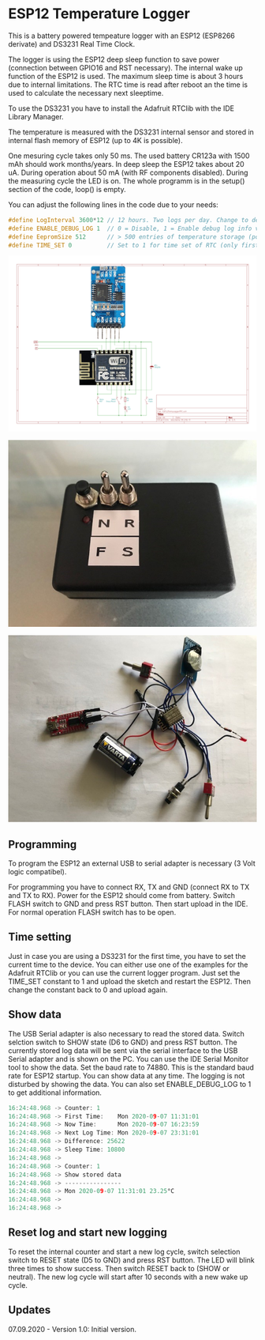# ESP12 Temperature Logger
This is a battery powered tempeature logger with an ESP12 (ESP8266 derivate) and DS3231 Real Time Clock.

The logger is using the ESP12 deep sleep function to save power (connection between GPIO16 and RST necessary).
The internal wake up function of the ESP12 is used. The maximum sleep time is about 3 hours due to internal limitations.
The RTC time is read after reboot an the time is used to calculate the necessary next sleeptime.


To use the DS3231 you have to install the Adafruit RTClib with the IDE Library Manager.


The temperature is measured with the DS3231 internal sensor and stored in internal flash memory of ESP12 (up to 4K is possible).

One mesuring cycle takes only 50 ms. The used battery CR123a with 1500 mAh should work months/years.
In deep sleep the ESP12 takes about 20 uA. During operation about 50 mA (with RF components disabled).
During the measuring cycle the LED is on. The whole programm is in the setup() section of the code, loop() is empty.

You can adjust the following lines in the code due to your needs:

```cpp
#define LogInterval 3600*12 // 12 hours. Two logs per day. Change to desired value!!!
#define ENABLE_DEBUG_LOG 1  // 0 = Disable, 1 = Enable debug log info via Serial
#define EepromSize 512      // > 500 entries of temperature storage (possible EepromSize up to 4096 for ESP12E)
#define TIME_SET 0          // Set to 1 for time set of RTC (only first time and after DS3231 battery replacement)
```

![Schematic](https://github.com/AK-Homberger/ESP12-TemperatureLogger/blob/master/ESP12TempLoggerRTC.png)

![Box](https://github.com/AK-Homberger/ESP12-TemperatureLogger/blob/master/IMG_1369.jpg)

![Wiring](https://github.com/AK-Homberger/ESP12-TemperatureLogger/blob/master/IMG_1364.jpg)

## Programming
To program the ESP12 an external USB to serial adapter is necessary (3 Volt logic compatibel).

For programming you have to connect RX, TX and GND (connect RX to TX and TX to RX). Power for the ESP12 should come from battery.
Switch FLASH switch to GND and press RST button. Then start upload in the IDE.
For normal operation FLASH switch has to be open.

## Time setting

Just in case you are using a DS3231 for the first time, you have to set the current time to the device. You can either use one of the examples for the Adafruit RTClib or you can use the current logger program. Just set the TIME_SET constant to 1 and upload the sketch and restart the ESP12. Then change the constant back to 0 and upload again.

## Show data
The USB Serial adapter is also necessary to read the stored data.
Switch selction switch to SHOW state (D6 to GND) and press RST button. The currently stored log data will be sent via the serial interface to the USB Serial adapter and is shown on the PC. You can use the IDE Serial Monitor tool to show the data. Set the baud rate to 74880. This is the standard baud rate for ESP12 startup. 
You can show data at any time. The logging is not disturbed by showing the data. You can also set ENABLE_DEBUG_LOG to 1 to get additional information.

```cpp
16:24:48.968 -> Counter: 1 
16:24:48.968 -> First Time:    Mon 2020-09-07 11:31:01 
16:24:48.968 -> Now Time:      Mon 2020-09-07 16:23:59 
16:24:48.968 -> Next Log Time: Mon 2020-09-07 23:31:01 
16:24:48.968 -> Difference: 25622 
16:24:48.968 -> Sleep Time: 10800 
16:24:48.968 -> 
16:24:48.968 -> Counter: 1 
16:24:48.968 -> Show stored data
16:24:48.968 -> ----------------
16:24:48.968 -> Mon 2020-09-07 11:31:01 23.25°C 
16:24:48.968 -> 
16:24:48.968 -> 
```
## Reset log and start new logging
To reset the internal counter and start a new log cycle, switch selection switch to RESET state (D5 to GND) and press RST button. The LED will blink three times to show success. Then switch RESET back to (SHOW or neutral).
The new log cycle will start after 10 seconds with a new wake up cycle.


## Updates

07.09.2020 - Version 1.0: Initial version.


